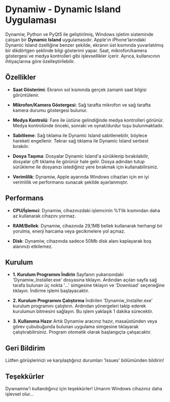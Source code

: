 # Dynamiw - Dynamic Island Uygulaması

Dynamiw, Python ve PyQt5 ile geliştirilmiş, Windows işletim sisteminde çalışan bir **Dynamic Island** uygulamasıdır. Apple'ın iPhone'larındaki Dynamic Island özelliğine benzer şekilde, ekranın üst kısmında yuvarlatılmış bir dikdörtgen şeklinde bilgi gösterimi yapar. Saat, mikrofon/kamera göstergesi ve medya kontrolleri gibi işlevsellikler içerir. Ayrıca, kullanıcının ihtiyaçlarına göre özelleştirilebilir.

## Özellikler

- **Saat Gösterimi**:
  Ekranın sol kısmında gerçek zamanlı saat bilgisi görüntülenir.
  
- **Mikrofon/Kamera Göstergesi**:
  Sağ tarafta mikrofon ve sağ tarafta kamera durumu göstergesi bulunur.
  
- **Medya Kontrolü**:
  Fare ile üstüne gelindiğinde medya kontrolleri görünür. Medya kontrolünde önceki, sonraki ve oynat/durdur tuşu bulunmaktadır.
  
- **Sabitleme**:
  Sağ tıklama ile Dynamic Island sabitlenebilir, böylece hareketi engellenir. Tekrar sağ tıklama ile Dynamic Island serbest bırakılır.
  
- **Dosya Taşıma**:
  Dosyalar Dynamic Island'a sürüklenip bırakılabilir, dosyalar çift tıklama ile görünür hale gelir. Dosya adından tutup sürükleme ile dosyanızı istediğiniz yere bırakmak için kullanabilirsiniz.

- **Verimlilik**:
  Dynamiw, Apple ayarında Windows cihazları için en iyi verimlilik ve performansı sunacak şekilde ayarlanmıştır.


## Performans

- **CPU/İşlemci**:
  Dynamiw, cihazınızdaki işlemcinin %1'lik kısmından daha az kullanarak cihazını yormaz.

- **RAM/Bellek**:
  Dynamiw, cihazınıda 29,1MB bellek kullanarak herhangi bir yorulma, enerji harcama veya gecikmelere yol açmaz.

- **Disk**:
  Dynamiw, cihazınıda sadece 50Mb disk alanı kaplayarak boş alanınızı etkilemez.


## Kurulum

- **1. Kurulum Programını İndirin**
  Sayfanın yukarısındaki 'Dynamiw_Installer.exe' dosyasına tıklayın. Ardından açılan sayfa sağ tarafa bulunan üç nokta '...' simgesine tıklayın ve 'Download' seçeneğine tıklayın.
  İndirme işlemi başlayacaktır.

- **2. Kurulum Programını Çalıştırma**
  İndirilen 'Dynamiw_Installer.exe' kurulum programını çalıştırın. Ardından yönergeleri takip ederek kurulumun bitmesini sağlayın. Bu işlem yaklaşık 1 dakika sürecektir.

- **3. Kullanıma Hazır**
  Artık Dynamiw aracınız hazır, masaüstünden veya görev çububuğunda bulunan uygulama simgesine tıklayarak çalıştırabilirsiniz. Program otomatik olarak başlangıçta çalışacaktır.


## Geri Bildirim

Lütfen görüşlerinizi ve karşılaştığınız durumları 'Issues' bölümünden bildirin!


## Teşekkürler

Dywnamiw'i kullandığınız için teşekkürler! Umarım Windows cihazınız daha işlevsel olur...

